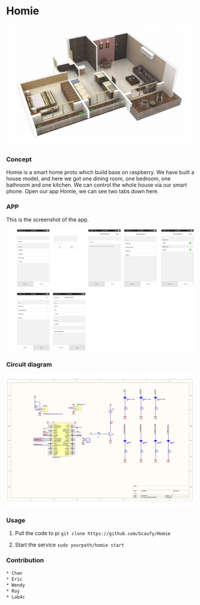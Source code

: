 # Homie


![](https://raw.githubusercontent.com/Gcaufy/Homie/master/pic/this.png)

### Concept

Homie is a smart home proto which build base on raspberry. We have built a house model, and here we got one dining room, one bedroom, one bathroom and one kitchen. We can control the whole house via our smart phone. Open our app Homie, we can see two tabs down here.


### APP

This is the screenshot of the app.

![](https://raw.githubusercontent.com/Gcaufy/Homie/master/pic/UX.jpg)


### Circuit diagram

![](https://raw.githubusercontent.com/Gcaufy/Homie/master/pic/physic.jpg)

### Usage

1. Pull the code to pi
`git clone https://github.com/Gcaufy/Homie`

2. Start the service
`sudo yourpath/homie start`

### Contribution

    * Chan
    * Eric
    * Wendy
    * Roy
    * Lab4c
